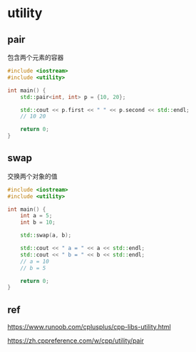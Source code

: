 # utility

## pair

包含两个元素的容器

```cpp
#include <iostream>
#include <utility>

int main() {
    std::pair<int, int> p = {10, 20};

    std::cout << p.first << " " << p.second << std::endl;
    // 10 20

    return 0;
}
```

## swap

交换两个对象的值

```cpp
#include <iostream>
#include <utility>

int main() {
    int a = 5;
    int b = 10;

    std::swap(a, b);

    std::cout << " a = " << a << std::endl;
    std::cout << " b = " << b << std::endl;
    // a = 10
    // b = 5

    return 0;
}

```

## ref

https://www.runoob.com/cplusplus/cpp-libs-utility.html

https://zh.cppreference.com/w/cpp/utility/pair